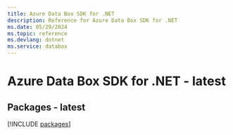 ```yaml
---
title: Azure Data Box SDK for .NET
description: Reference for Azure Data Box SDK for .NET
ms.date: 05/29/2024
ms.topic: reference
ms.devlang: dotnet
ms.service: databox
---
```

# Azure Data Box SDK for .NET - latest
## Packages - latest
[!INCLUDE [packages](data-box-index.md)]